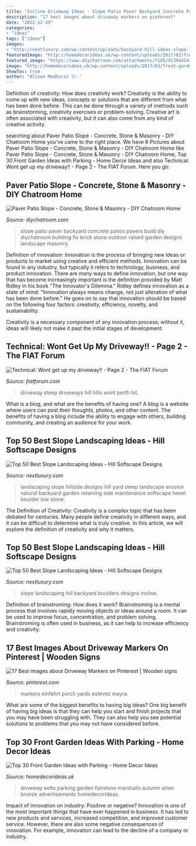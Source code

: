 ```yaml
---
title: "Incline Driveway Ideas - Slope Patio Paver Backyard Concrete Patios Pavers Build Diy Diychatroom Building Fix Brick Stone Outdoor Raised Garden Designs Landscape Masonry"
description: "17 best images about driveway markers on pinterest"
date: "2022-12-19"
categories:
- "ideas"
tags: ["ideas"]
images:
- "http://nextluxury.com/wp-content/uploads/backyard-hill-ideas-slope-landscaping-boulders.jpg"
featuredImage: "http://homedecorideas.uk/wp-content/uploads/2017/03/front-garden-parking-planning-permission.jpg"
featured_image: "https://www.diychatroom.com/attachments/f105/91394d1415386865-paver-patio-slope-wall-fix-2.jpg"
image: "http://homedecorideas.uk/wp-content/uploads/2017/03/front-garden-parking-planning-permission.jpg"
ShowToc: true
author: "Alison Medhurst Jr."
---
```



Definition of creativity: How does creativity work?
Creativity is the ability to come up with new ideas, concepts or solutions that are different from what has been done before. This can be done through a variety of methods such as brainstorming, creativity exercises or problem-solving. Creative art is often associated with creativity, but it can also come from any kind of creative activity.

	

		
searching about Paver Patio Slope - Concrete, Stone &amp; Masonry - DIY Chatroom Home you've came to the right place. We have 6 Pictures about Paver Patio Slope - Concrete, Stone &amp; Masonry - DIY Chatroom Home like Paver Patio Slope - Concrete, Stone &amp; Masonry - DIY Chatroom Home, Top 30 Front Garden Ideas with Parking - Home Decor Ideas and also Technical: Wont get up my driveway!! - Page 2 - The FIAT Forum. Here you go:
		
    
## Paver Patio Slope - Concrete, Stone &amp; Masonry - DIY Chatroom Home

<img loading=lazy src="https://www.diychatroom.com/attachments/f105/91394d1415386865-paver-patio-slope-wall-fix-2.jpg" onerror="this.onerror=null;this.src='https://tse2.mm.bing.net/th?id=OIP.MYXKUxGj6SUx49kuAgj6YQHaEJ&amp;pid=15.1';" alt="Paver Patio Slope - Concrete, Stone &amp; Masonry - DIY Chatroom Home">

_Source: diychatroom.com_

>slope patio paver backyard concrete patios pavers build diy diychatroom building fix brick stone outdoor raised garden designs landscape masonry. 

	

Definition of innovation:
Innovation is the process of bringing new ideas or products to market using creative and efficient methods. Innovation can be found in any industry, but typically it refers to technology, business, and product innovation.
There are many ways to define innovation, but one way that has become increasingly important is the definition provided by Matt Ridley in his book "The Innovator's Dilemma." Ridley defines innovation as a state of mind: "Innovation always means change, not just alteration of what has been done before." He goes on to say that innovation should be based on the following four factors: creativity, efficiency, novelty, and sustainability.

Creativity is a necessary component of any innovation process; without it, ideas will likely not make it past the initial stages of development.

    
## Technical: Wont Get Up My Driveway!! - Page 2 - The FIAT Forum

<img loading=lazy src="http://mingor.net/images-large/gooseberry-hill-steep-driveway-march-2013.JPG" onerror="this.onerror=null;this.src='https://tse1.mm.bing.net/th?id=OIP.dktpqMfK9Xegt9o6pFTr4QHaFj&amp;pid=15.1';" alt="Technical: Wont get up my driveway!! - Page 2 - The FIAT Forum">

_Source: fiatforum.com_

>driveway steep driveways hill hills wont perth lot. 

	

What is a blog, and what are the benefits of having one?
A blog is a website where users can post their thoughts, photos, and other content. The benefits of having a blog include the ability to engage with others, building community, and creating an audience for your work.

    
## Top 50 Best Slope Landscaping Ideas - Hill Softscape Designs

<img loading=lazy src="http://nextluxury.com/wp-content/uploads/stunning-back-yard-exterior-slope-landscaping-designs.jpg" onerror="this.onerror=null;this.src='https://tse2.mm.bing.net/th?id=OIP.jv22-xCk6p4wqFvmx55oGQHaFj&amp;pid=15.1';" alt="Top 50 Best Slope Landscaping Ideas - Hill Softscape Designs">

_Source: nextluxury.com_

>landscaping slope hillside designs hill yard steep landscape erosion natural backyard garden retaining side maintenance softscape tweet boulder low stone. 

	

The Definition of Creativity:
Creativity is a complex topic that has been debated for centuries. Many people define creativity in different ways, and it can be difficult to determine what is truly creative. In this article, we will explore the definition of creativity and why it matters.

    
## Top 50 Best Slope Landscaping Ideas - Hill Softscape Designs

<img loading=lazy src="http://nextluxury.com/wp-content/uploads/backyard-hill-ideas-slope-landscaping-boulders.jpg" onerror="this.onerror=null;this.src='https://tse1.mm.bing.net/th?id=OIP.Bwd7DAYcTuBQxgzQnhOvTgAAAA&amp;pid=15.1';" alt="Top 50 Best Slope Landscaping Ideas - Hill Softscape Designs">

_Source: nextluxury.com_

>slope landscaping hill backyard boulders designs incline. 

	

Definition of brainstroming: How does it work?
Brainstroming is a mental process that involves rapidly moving objects or ideas around a room. It can be used to improve focus, concentration, and problem solving. Brainstroming is often used in business, as it can help to increase efficiency and creativity.

    
## 17 Best Images About Driveway Markers On Pinterest | Wooden Signs

<img loading=lazy src="https://s-media-cache-ak0.pinimg.com/736x/7d/18/4f/7d184fe29f53963d8b4a175bcc668c5e.jpg" onerror="this.onerror=null;this.src='https://tse1.mm.bing.net/th?id=OIP.Pqe-tlGg86LCKRpkAoDULwHaFj&amp;pid=15.1';" alt="17 Best images about Driveway Markers on Pinterest | Wooden signs">

_Source: pinterest.com_

>markers einfahrt porch yards estévez mayra. 

	

What are some of the biggest benefits to having big ideas?
One big benefit of having big ideas is that they can help you start and finish projects that you may have been struggling with. They can also help you see potential solutions to problems that you may not have considered before.

    
## Top 30 Front Garden Ideas With Parking - Home Decor Ideas

<img loading=lazy src="http://homedecorideas.uk/wp-content/uploads/2017/03/front-garden-parking-planning-permission.jpg" onerror="this.onerror=null;this.src='https://tse3.mm.bing.net/th?id=OIP.aLEwCXDPh6PzsgT-2MqxzQHaEO&amp;pid=15.1';" alt="Top 30 Front Garden Ideas with Parking - Home Decor Ideas">

_Source: homedecorideas.uk_

>driveway setts parking garden fairstone marshalls autumn silver bronze advertisements homedecorideas. 

	

Impact of innovation on industry: Positive or negative?
Innovation is one of the most important things that have ever happened in business. It has led to new products and services, increased competition, and improved customer service. However, there are also some negative consequences of innovation. For example, innovation can lead to the decline of a company or industry.

